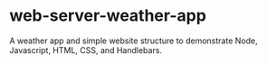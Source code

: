 # web-server-weather-app
A weather app and simple website structure to demonstrate Node, Javascript, HTML, CSS, and Handlebars.
